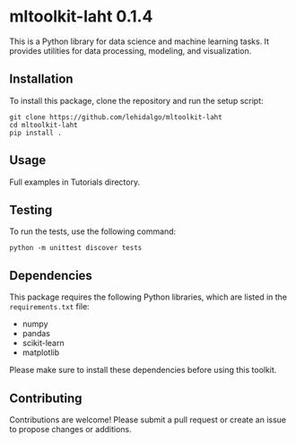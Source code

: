 # mltoolkit-laht 0.1.4

This is a Python library for data science and machine learning tasks. It provides utilities for data processing, modeling, and visualization.

## Installation

To install this package, clone the repository and run the setup script:

```
git clone https://github.com/lehidalgo/mltoolkit-laht
cd mltoolkit-laht
pip install .
```

## Usage

Full examples in Tutorials directory.

## Testing

To run the tests, use the following command:

```
python -m unittest discover tests
```

## Dependencies

This package requires the following Python libraries, which are listed in the `requirements.txt` file:

- numpy
- pandas
- scikit-learn
- matplotlib

Please make sure to install these dependencies before using this toolkit.

## Contributing

Contributions are welcome! Please submit a pull request or create an issue to propose changes or additions.
